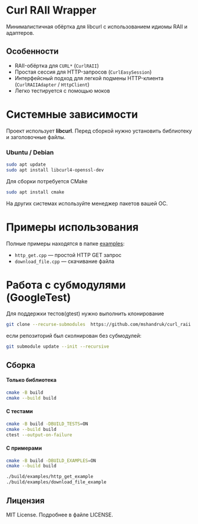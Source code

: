 # Curl RAII Wrapper

Минималистичная обёртка для libcurl с использованием идиомы RAII и адаптеров.

## Особенности

- RAII-обёртка для `CURL*` (`CurlRAII`)
- Простая сессия для HTTP-запросов (`CurlEasySession`)
- Интерфейсный подход для легкой подмены HTTP-клиента (`CurlRAIIAdapter` / `HttpClient`)
- Легко тестируется с помощью моков

# Системные зависимости

Проект использует **libcurl**. Перед сборкой нужно установить библиотеку и заголовочные файлы.

### Ubuntu / Debian

```bash
sudo apt update
sudo apt install libcurl4-openssl-dev
```

Для сборки потребуется CMake

```bash
sudo apt install cmake
```

На других системах используйте менеджер пакетов вашей ОС.

# Примеры использования

Полные примеры находятся в папке [examples](examples):

- `http_get.cpp` — простой HTTP GET запрос
- `download_file.cpp` — скачивание файла

# Работа с субмодулями (GoogleTest)

Для поддержки тестов(gtest) нужно выполнить клонирование

```bash
git clone --recurse-submodules  https://github.com/mshandruk/curl_raii.git
```

если репозиторий был сколнирован без субмодулей:

```bash
git submodule update --init --recursive
```

Сборка
------

#### Только библиотека

```bash
cmake -B build
cmake --build build
```

#### С тестами

```bash
cmake -B build -DBUILD_TESTS=ON
cmake --build build
ctest --output-on-failure
```

#### С примерами

```bash
cmake -B build -DBUILD_EXAMPLES=ON
cmake --build build

./build/examples/http_get_example
./build/examples/download_file_example
```

Лицензия
--------
MIT License. Подробнее в файле LICENSE.
